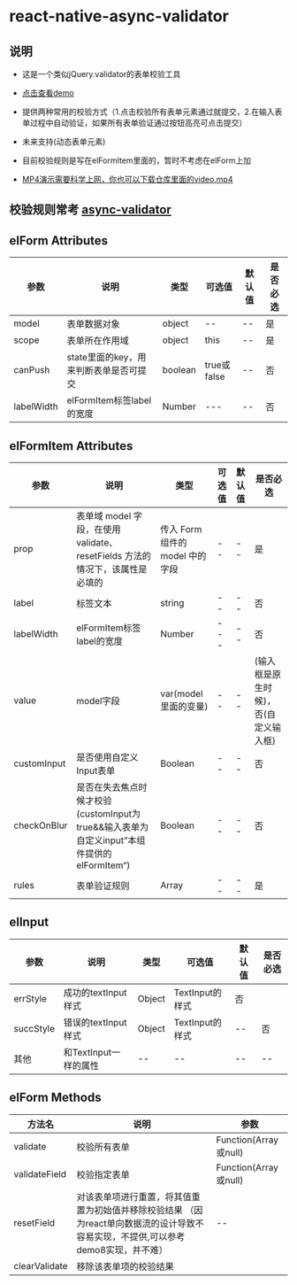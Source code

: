 # react-native-async-validator

## 说明

* 这是一个类似jQuery.validator的表单校验工具
* [点击查看demo](https://github.com/MTTTM/react-native-async-validator/tree/master/src,"demo")
* 提供两种常用的校验方式（1.点击校验所有表单元素通过就提交，2.在输入表单过程中自动验证，如果所有表单验证通过按钮高亮可点击提交）
* 未来支持(动态表单元素)
* 目前校验规则是写在elFormItem里面的，暂时不考虑在elForm上加

* [MP4演示需要科学上网，你也可以下载仓库里面的video.mp4](https://www.youtube.com/watch?v=smkNFiJhnF0&feature=youtu.be,"demo")




## 校验规则常考 [async-validator](https://www.npmjs.com/package/async-validator "async-validator")

## elForm Attributes

|  参数       | 说明                                   |  类型   |    可选值         |  默认值 | 是否必选|
| --------   | -----                                | -----  | -----          | -----  | -----  |
| model      | 表单数据对象                             |object  |   --             |   --   |是       |
| scope      | 表单所在作用域                           |object  |   this           |   --   | 是      |
| canPush      | state里面的key，用来判断表单是否可提交    |boolean  |   true或false   |   --   | 否      |
| labelWidth    | elFormItem标签label的宽度    |Number  |   ---   |   --   | 否      |

## elFormItem  Attributes

|  参数       | 说明                                   |  类型   |    可选值         |  默认值 | 是否必选|
| --------   | -----                                | -----  | -----          | -----  | -----  |
| prop      | 表单域 model 字段，在使用 validate、resetFields 方法的情况下，该属性是必填的 |传入 Form 组件的 model 中的字段  |--|   --   |是|
| label      | 标签文本                                |string  |   --             |   --   | 否      |
| labelWidth    | elFormItem标签label的宽度    |Number  |   ---   |   --   | 否      |
| value      | model字段   |var(model里面的变量)  |   --   |   --   | (输入框是原生时候)，否(自定义输入框)      |
| customInput      | 是否使用自定义Input表单   |Boolean  |   --   |   --   | 否     |
| checkOnBlur      | 是否在失去焦点时候才校验(customInput为true&&输入表单为自定义input”本组件提供的elFormItem“)   |Boolean  |   --   |   --   | 否     |
| rules      | 表单验证规则   | Array  |   --   |   --   | 是      |

## elInput

|  参数       | 说明                                   |  类型   |    可选值         |  默认值 | 是否必选|
| --------   | -----                                | -----  | -----          | -----  | -----  |
| errStyle      | 成功的textInput样式  |Object|   TextInput的样式   |否|
| succStyle      | 错误的textInput样式 |Object  |  TextInput的样式        |   --   | 否      |
| 其他      | 和TextInput一样的属性   |--  |   --   |   --   | --      |

##  elForm  Methods

|  方法名       | 说明                                   |  参数   | 
| --------   | -----                                | -----  |
| validate      | 校验所有表单 | Function(Array或null)  |
| validateField  | 校验指定表单 | Function(Array或null)  |  
| resetField    | 对该表单项进行重置，将其值重置为初始值并移除校验结果 （因为react单向数据流的设计导致不容易实现，不提供,可以参考demo8实现，并不难） |--|
| clearValidate | 移除该表单项的校验结果 |  |  --        |
